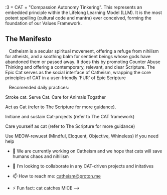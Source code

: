 :3 = CAT = "Compassion Autonomy Tinkering". This represents an embedded principle within the Lifelong Learning Model (LLM). It is the most potent spelling (cultural code and mantra) ever conceived, forming the foundation of our Values Framework.

   ## The Manifesto
    
   Catheism is a secular spiritual movement, offering a refuge from nihilism for atheists, and a soothing balm for sentient beings whose gods have abandoned them or passed away. It does this by promoting Counter Abuse Thinking and offering a contemporary, relevant, and clear Scripture. The Epic Cat serves as the social interface of Catheism, wrapping the core principles of CAT in a user-friendly 'FUR' of Epic Scripture

   Recomended daily practices:

Stroke cat. Serve Cat. Care for Animals Togather

Act as Cat (refer to The Scripture for more guidance).

Initiane and sustain Cat-projects (refer to The CAT framework)

Care yourself as cat (refer to The Scripture for more guidance)

Use MEOW-rewuest (Mindful, Eloquent, Objective, Whineless) if you need help



- 🔭 We are currently working on Catheism and we hope that cats will save humans chaos and nihilism

- 👯 I’m looking to collaborate in any CAT-driven projects and initatives

- 📫 How to reach me: catheism@proton.me

- ⚡ Fun fact: cat catches MICE
-->
